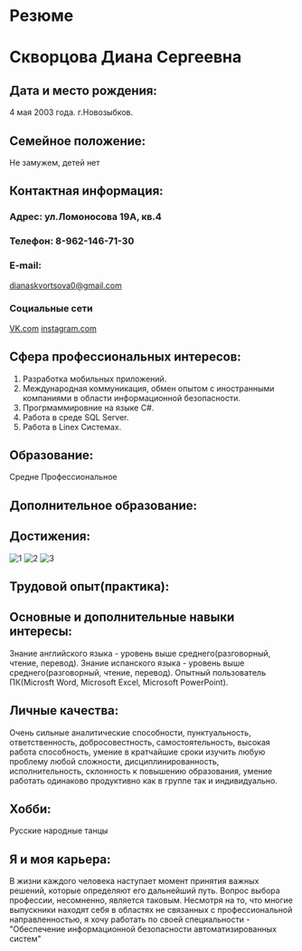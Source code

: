 # Резюме
# Скворцова Диана Сергеевна
## Дата и место рождения: 
4 мая 2003 года. г.Новозыбков.
## Семейное положение: 
Не замужем, детей нет
## Контактная информация:
### Адрес: ул.Ломоносова 19А, кв.4
### Телефон: 8-962-146-71-30
### E-mail:
dianaskvortsova0@gmail.com
### Социальные сети
[VK.com](https://vk.com/anananas11)
[instagram.com](https://vk.com/away.php?utf=1&to=https%3A%2F%2Finstagram.com%2Fd_skvr%3Futm_medium%3Dcopy_link)
## Сфера профессиональных интересов: 
1. Разработка мобильных приложений.
2. Международная коммуникация, обмен опытом с иностранными компаниями в области информационной безопасности.
3. Прогрмаммировние на языке С#.
4. Работа в среде SQL Server.
5. Работа в Linex Системах.
## Образование: 
Средне Профессиональное 
## Дополнительное образование:

## Достижения:
![1](https://user-images.githubusercontent.com/94104072/142999304-1225e09a-a492-45a5-a5dc-5f61f474ae44.jpg)
![2](https://user-images.githubusercontent.com/94104072/142999333-4de6b7cf-82c1-4bfb-b1a2-7f2e243680e6.jpg)
![3](https://user-images.githubusercontent.com/94104072/142999350-e739f05a-7eaa-4ba6-9a05-fa0f18bc1fa6.jpg)


## Трудовой опыт(практика):

## Основные и дополнительные навыки интересы:
Знание английского языка - уровень выше среднего(разговорный, чтение, перевод).
Знание испанского языка - уровень выше среднего(разговорный, чтение, перевод).
Опытный пользователь ПК(Microsft Word, Microsoft Excel, Microsoft PowerPoint).
## Личные качества:
Очень сильные аналитические способности, пунктуальность, ответственность, добросовестность, самостоятельность, высокая работа способность, умение в кратчайшие сроки изучить любую проблему любой сложности, дисциплинированность, исполнительность, склонность к повышению образования, умение работать одинаково продуктивно как в группе так и индивидуально.

## Хобби:
Русские народные танцы

## Я и моя карьера:
В жизни каждого человека наступает момент принятия важных решений, которые определяют его дальнейший путь. Вопрос выбора профессии, несомненно, является таковым. Несмотря на то, что многие выпускники находят себя в областях не связанных с профессиональной направленностью, я хочу работать по своей специальности - "Обеспечение информационной безопасности автоматизированных систем"
